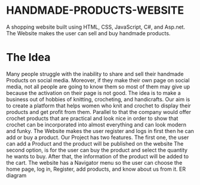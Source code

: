 # HANDMADE-PRODUCTS-WEBSITE
A shopping website built using HTML, CSS, JavaScript, C#, and Asp.net. The Website makes the user can sell and buy handmade products.
# The Idea
Many people struggle with the inability to share and sell their handmade Products on social media. Moreover, if they make their own page on social media, not all people are going to know them so most of them may give up because the activation on their page is not good. The idea is to make a business out of hobbies of knitting, crocheting, and handicrafts. Our aim is to create a platform that helps women who knit and crochet to display their products and get profit from them. Parallel to that the company would offer crochet products that are practical and look nice in order to show that crochet can be incorporated into almost everything and can look modern and funky. The Website makes the user register and logs in first then he can add or buy a product. Our Project has two features. The first one, the user can add a Product and the product will be published on the website The second option, is for the user can buy the product and select the quantity he wants to buy. After that, the information of the product will be added to the cart. The website has a Navigator menu so the user can choose the home page, log in, Register, add products, and know about us from it. 
ER diagram 

